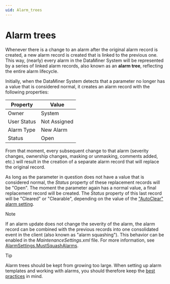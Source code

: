 ```yaml
---
uid: Alarm_trees
---
```


# Alarm trees

Whenever there is a change to an alarm after the original alarm record is created, a new alarm record is created that is linked to the previous one. This way, (nearly) every alarm in the DataMiner System will be represented by a series of linked alarm records, also known as an **alarm tree**, reflecting the entire alarm lifecycle.

Initially, when the DataMiner System detects that a parameter no longer has a value that is considered normal, it creates an alarm record with the following properties:

| Property    | Value        |
|-------------|--------------|
| Owner       | System       |
| User Status | Not Assigned |
| Alarm Type  | New Alarm    |
| Status      | Open         |

From that moment, every subsequent change to that alarm (severity changes, ownership changes, masking or unmasking, comments added, etc.) will result in the creation of a separate alarm record that will replace the original record.

As long as the parameter in question does not have a value that is considered normal, the *Status* property of these replacement records will be "Open". The moment the parameter again has a normal value, a final replacement record will be created. The *Status* property of this last record will be "Cleared" or "Clearable", depending on the value of the ["AutoClear" alarm setting](xref:Clearing_alarms).

> [!NOTE]
> If an alarm update does not change the severity of the alarm, the alarm record can be combined with the previous records into one consolidated event in the client (also known as "alarm squashing"). This behavior can be enabled in the *MaintenanceSettings.xml* file. For more information, see [AlarmSettings.MustSquashAlarms](xref:MaintenanceSettings.AlarmSettings.MustSquashAlarms).

> [!TIP]
> Alarm trees should be kept from growing too large. When setting up alarm templates and working with alarms, you should therefore keep the [best practices](xref:Best_practices_for_assigning_alarm_severity_levels#keep-alarm-trees-from-growing-too-large) in mind.
